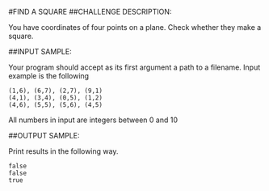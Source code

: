 #FIND A SQUARE
##CHALLENGE DESCRIPTION:

You have coordinates of four points on a plane. Check whether they make a square.

##INPUT SAMPLE:

Your program should accept as its first argument a path to a filename. Input example is the following

    (1,6), (6,7), (2,7), (9,1)
    (4,1), (3,4), (0,5), (1,2)
    (4,6), (5,5), (5,6), (4,5)

All numbers in input are integers between 0 and 10

##OUTPUT SAMPLE:

Print results in the following way.

    false
    false
    true
